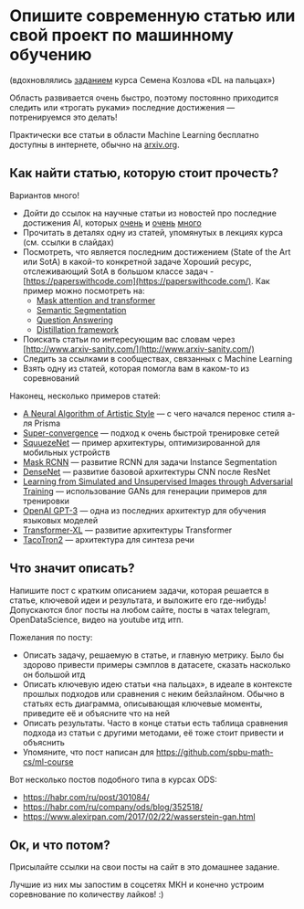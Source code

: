 # Опишите современную статью или свой проект по машинному обучению

(вдохновлялись [заданием](https://github.com/sim0nsays/dlcourse_ai/blob/master/assignments/paper_post.md) курса Семена Козлова «DL на пальцах»)

Область развивается очень быстро, поэтому постоянно приходится следить или «трогать руками» последние достижения — потренируемся это делать!

Практически все статьи в области Machine Learning бесплатно доступны в интернете, обычно на [arxiv.org](http://arxiv.org).

## Как найти статью, которую стоит прочесть?

Вариантов много!

- Дойти до ссылок на научные статьи из новостей про последние достижения AI, которых [очень](https://neurohive.io/ru/gotovye-prilozhenija/controlflag-instrument-intel-avtomaticheskoj-otladki-koda/) и [очень](https://yandex.ru/blog/company/smotrite-po-russki-yandeks-zapustil-zakadrovyy-perevod-video) [много](https://deepmind.com/blog/article/AlphaFold-Using-AI-for-scientific-discovery)
- Прочитать в деталях одну из статей, упомянутых в лекциях курса (см. ссылки в слайдах)
- Посмотреть, что является последним достижением (State of the Art или SotA) в какой-то конкретной задаче Хороший ресурс, отслеживающий SotA в большом классе задач - [https://paperswithсode.com](https://paperswithcode.com/). Как пример можно посмотреть на:
  - [Mask attention and transformer](https://paperswithcode.com/paper/masked-attention-mask-transformer-for)
  - [Semantic Segmentation](https://paperswithcode.com/task/semantic-segmentation)
  - [Question Answering](https://paperswithcode.com/task/question-answering)
  - [Distillation framework](https://paperswithcode.com/paper/a-fast-knowledge-distillation-framework-for)
- Поискать статьи по интересующим вас словам через  [http://www.arxiv-sanity.com/](http://www.arxiv-sanity.com/)
- Следить за ссылками в сообществах, связанных с Machine Learning
- Взять одну из статей, которая помогла вам в каком-то из соревнований

Наконец, несколько примеров статей:

- [A Neural Algorithm of Artistic Style](https://arxiv.org/abs/1508.06576) — с чего начался перенос стиля а-ля Prisma
- [Super-convergence](https://arxiv.org/abs/1708.07120) — подход к очень быстрой тренировке сетей
- [SquuezeNet](https://arxiv.org/abs/1602.07360) — пример архитектуры, оптимизированной для мобильных устройств
- [Mask RCNN](https://arxiv.org/abs/1703.06870) — развитие RCNN для задачи Instance Segmentation
- [DenseNet](https://arxiv.org/abs/1608.06993) — развитие базовой архитектуры CNN после ResNet
- [Learning from Simulated and Unsupervised Images through Adversarial Training](https://arxiv.org/abs/1612.07828) — использование GANs для генерации примеров для тренировки
- [OpenAI GPT-3](https://openai.com/blog/gpt-3-apps/) — одна из последних архитектур для обучения языковых моделей
- [Transformer-XL](https://arxiv.org/abs/1901.02860) — развитие архитектуры Transformer
- [TacoTron2](https://arxiv.org/abs/1712.05884) — архитектура для синтеза речи

## Что значит описать?

Напишите пост с кратким описанием задачи, которая решается в статье, ключевой идеи и результата, и выложите его где-нибудь! Допускаются блог посты на любом сайте, посты в чатах telegram, OpenDataScience, видео на youtube итд итп.

Пожелания по посту:

- Описать задачу, решаемую в статье, и главную метрику. Было бы здорово привести примеры сэмплов в датасете, сказать насколько он большой итд
- Описать ключевую идею статьи «на пальцах», в идеале в контексте прошлых подходов или сравнения с неким бейзлайном. Обычно в статьях есть диаграмма, описывающая ключевые моменты, приведите её и объясните что на ней
- Описать результаты. Часто в конце статьи есть таблица сравнения подхода из статьи с другими методами, её тоже стоит привести и объяснить
- Упомяните, что пост написан для https://github.com/spbu-math-cs/ml-course

Вот несколько постов подобного типа в курсах ODS:
- https://habr.com/ru/post/301084/
- https://habr.com/ru/company/ods/blog/352518/
- https://www.alexirpan.com/2017/02/22/wasserstein-gan.html

## Ок, и что потом?
Присылайте ссылки на свои посты на сайт в это домашнее задание.

Лучшие из них мы запостим в соцсетях МКН и конечно устроим соревнование по количеству лайков! :)
